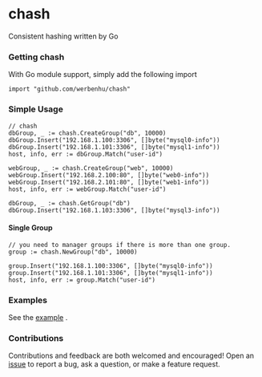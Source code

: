 # chash
Consistent hashing written by Go

### Getting chash

With Go module support, simply add the following import

`import "github.com/werbenhu/chash"`


### Simple Usage
```
// chash 
dbGroup, _ := chash.CreateGroup("db", 10000)
dbGroup.Insert("192.168.1.100:3306", []byte("mysql0-info"))
dbGroup.Insert("192.168.1.101:3306", []byte("mysql1-info"))
host, info, err := dbGroup.Match("user-id")

webGroup, _ := chash.CreateGroup("web", 10000)
webGroup.Insert("192.168.2.100:80", []byte("web0-info"))
webGroup.Insert("192.168.2.101:80", []byte("web1-info"))
host, info, err := webGroup.Match("user-id")

dbGroup, _ := chash.GetGroup("db")
dbGroup.Insert("192.168.1.103:3306", []byte("mysql3-info"))

```

#### Single Group
```
// you need to manager groups if there is more than one group.
group := chash.NewGroup("db", 10000)

group.Insert("192.168.1.100:3306", []byte("mysql0-info"))
group.Insert("192.168.1.101:3306", []byte("mysql1-info"))
host, info, err := group.Match("user-id")
```

### Examples
See the [example](example/main.go) .

### Contributions
Contributions and feedback are both welcomed and encouraged! Open an [issue](https://github.com/werbenhu/chash/issues) to report a bug, ask a question, or make a feature request.